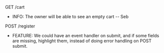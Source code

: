 GET /cart
- INFO: The owner will be able to see an empty cart -- Seb

POST /register
- FEATURE: We could have an event handler on submit, and if some fields are missing, highlight them, instead of doing error handling on POST submit.
